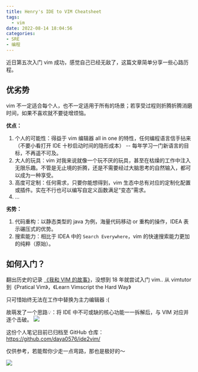 ```yaml
---
title: Henry's IDE to VIM Cheatsheet
tags:
  - vim
date: 2022-08-14 18:04:56
categories:
- SRE
- 编程
---
```



近日第五次入门 vim 成功，感觉自己已经无敌了，这篇文章简单分享一些心路历程。

<!--more-->

## 优劣势

vim 不一定适合每个人，也不一定适用于所有的场景；若享受过程则折腾折腾消磨时间，如果不喜欢就不要徒增烦恼。

**优点：**
1. 个人的可能性：得益于 vim 编辑器 all in one 的特性，任何编程语言信手拈来（不要小看打开 IDE 十秒启动时间的隐形成本） -- 每年学习一门新语言的目标，不再遥不可及。
2. 大人的玩具：vim 对我来说就像一个玩不厌的玩具，甚至在枯燥的工作中注入无限乐趣。不管是无止境的折腾，还是不需要经过大脑思考的自然输入，都可以成为一种享受。
3. 高度可定制：任何需求，只要你能想得到，vim 生态中总有对应的定制化配置或插件。实在不行也可以编写自定义函数满足“变态”需求。
4. ...

**劣势：**
1. 代码重构：以静态类型的 java 为例，海量代码移动 or 重构的操作，IDEA 表示碾压式的优势。
2. 搜索能力：相比于 IDEA 中的 `Search Everywhere`，vim 的快速搜索能力更加的纯粹（原始）。


## 如何入门？

翻出历史的记录 [《我和 VIM 的故事》](/blog/20180223/vim-tour/)，没想到 18 年就尝试入门 vim.. 从 vimtutor 到《Pratical Vim》，《Learn Vimscript the Hard Way》

只可惜始终无法在工作中替换为主力编辑器 :( 

故萌发了一个思路💡：将 IDE 中不可或缺的核心功能一一拆解后，与 VIM 对应并逐个击破。
![](/images/blog/2021-09-04-jvm-note/16604593475936.jpg)

这份个人笔记目前已归档至 GitHub 仓库：https://github.com/daya0576/ide2vim/ 

仅供参考，若能帮你少走一点弯路，那也是极好的～

![](/images/blog/2021-09-04-jvm-note/16604709994758.jpg)
